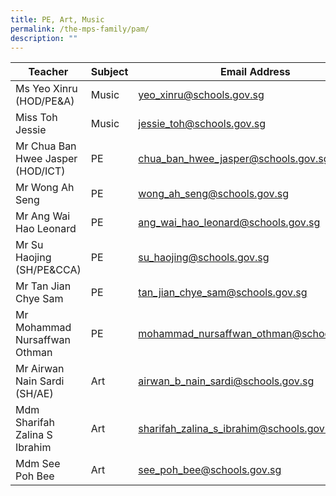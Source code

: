 ```yaml
---
title: PE, Art, Music
permalink: /the-mps-family/pam/
description: ""
---
```

| Teacher | Subject | Email Address |
| -------- | -------- | -------- |
| Ms Yeo Xinru (HOD/PE&A)     | Music     | yeo_xinru@schools.gov.sg     |
| Miss Toh Jessie     | Music     | jessie_toh@schools.gov.sg    |
| Mr Chua Ban Hwee Jasper (HOD/ICT)     | PE     | chua_ban_hwee_jasper@schools.gov.sg     |
| Mr Wong Ah Seng     | PE     | wong_ah_seng@schools.gov.sg    |
| Mr Ang Wai Hao Leonard     | PE     | ang_wai_hao_leonard@schools.gov.sg     |
| Mr Su Haojing (SH/PE&CCA)     | PE     | su_haojing@schools.gov.sg     |
| Mr Tan Jian Chye Sam     | PE     | tan_jian_chye_sam@schools.gov.sg     |
| Mr Mohammad Nursaffwan Othman  | PE     | mohammad_nursaffwan_othman@schools.gov.sg     |
| Mr Airwan Nain Sardi (SH/AE)     | Art     | airwan_b_nain_sardi@schools.gov.sg     |
| Mdm Sharifah Zalina S Ibrahim     | Art    | sharifah_zalina_s_ibrahim@schools.gov.sg     |
| Mdm See Poh Bee     | Art     | see_poh_bee@schools.gov.sg     |